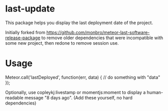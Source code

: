last-update
====================================

This package helps you display the last deployment date of the project.

Initially forked from https://github.com/monbro/meteor-last-software-release-package to remove older dependencies that were incompatible with some new project, then redone to remove session use.



# Usage
Meteor.call('lastDeployed', function(err, data) {
  // do something with "data"
});

Optionally, use copleykj:livestamp or momentjs:moment to display a human-readable message "8 days ago". (Add these yourself, no hard dependencies)
